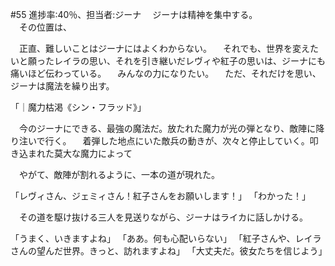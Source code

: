 #55 進捗率:40％、担当者:ジーナ
　ジーナは精神を集中する。  
　その位置は、


　正直、難しいことはジーナにはよくわからない。
　それでも、世界を変えたいと願ったレイラの思い、それを引き継いだレヴィや紅子の思いは、ジーナにも痛いほど伝わっている。
　みんなの力になりたい。
　ただ、それだけを思い、ジーナは魔法を繰り出す。

「｜魔力枯渇《シン・フラッド》」

　今のジーナにできる、最強の魔法だ。放たれた魔力が光の弾となり、敵陣に降り注いで行く。
　着弾した地点にいた敵兵の動きが、次々と停止していく。叩き込まれた莫大な魔力によって


　やがて、敵陣が割れるように、一本の道が現れた。

「レヴィさん、ジェミィさん！紅子さんをお願いします！」
「わかった！」

　その道を駆け抜ける三人を見送りながら、ジーナはライカに話しかける。

「うまく、いきますよね」
「ああ。何も心配いらない」
「紅子さんや、レイラさんの望んだ世界。きっと、訪れますよね」
「大丈夫だ。彼女たちを信じよう」
